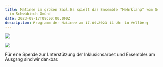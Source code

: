 ```yaml
---
title: Matinee im großen Saal.Es spielt das Ensemble "Mehrklang" vom Schönblick
  in Schwäbisch Gmünd
date: 2023-09-17T09:00:00.000Z
description: Programm der Matinee am 17.09.2023 11 Uhr in Vellberg
---
```

![](/assets/schönblick1.jpg)



![](/assets/schönblick.2.jpg)

F﻿ür eine Spende zur Unterstützung der Inklusionsarbeit und Ensembles am Ausgang sind wir dankbar.